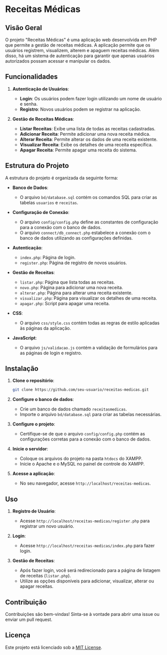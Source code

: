 # Receitas Médicas

## Visão Geral
O projeto "Receitas Médicas" é uma aplicação web desenvolvida em PHP que permite a gestão de receitas médicas. A aplicação permite que os usuários registrem, visualizem, alterem e apaguem receitas médicas. Além disso, há um sistema de autenticação para garantir que apenas usuários autorizados possam acessar e manipular os dados.

## Funcionalidades
1. **Autenticação de Usuários**:
   - **Login**: Os usuários podem fazer login utilizando um nome de usuário e senha.
   - **Registro**: Novos usuários podem se registrar na aplicação.

2. **Gestão de Receitas Médicas**:
   - **Listar Receitas**: Exibe uma lista de todas as receitas cadastradas.
   - **Adicionar Receita**: Permite adicionar uma nova receita médica.
   - **Alterar Receita**: Permite alterar os dados de uma receita existente.
   - **Visualizar Receita**: Exibe os detalhes de uma receita específica.
   - **Apagar Receita**: Permite apagar uma receita do sistema.

## Estrutura do Projeto
A estrutura do projeto é organizada da seguinte forma:

- **Banco de Dados**:
  - O arquivo `bd/database.sql` contém os comandos SQL para criar as tabelas `usuarios` e `receitas`.

- **Configuração de Conexão**:
  - O arquivo `config/config.php` define as constantes de configuração para a conexão com o banco de dados.
  - O arquivo `connect/db_connect.php` estabelece a conexão com o banco de dados utilizando as configurações definidas.

- **Autenticação**:
  - `index.php`: Página de login.
  - `register.php`: Página de registro de novos usuários.

- **Gestão de Receitas**:
  - `listar.php`: Página que lista todas as receitas.
  - `novo.php`: Página para adicionar uma nova receita.
  - `alterar.php`: Página para alterar uma receita existente.
  - `visualizar.php`: Página para visualizar os detalhes de uma receita.
  - `apagar.php`: Script para apagar uma receita.

- **CSS**:
  - O arquivo `css/style.css` contém todas as regras de estilo aplicadas às páginas da aplicação.

- **JavaScript**:
  - O arquivo `js/validacao.js` contém a validação de formulários para as páginas de login e registro.

## Instalação
1. **Clone o repositório**:
   ```bash
   git clone https://github.com/seu-usuario/receitas-medicas.git
   ```

2. **Configure o banco de dados**:
   - Crie um banco de dados chamado `receitasmedicas`.
   - Importe o arquivo `bd/database.sql` para criar as tabelas necessárias.

3. **Configure o projeto**:
   - Certifique-se de que o arquivo `config/config.php` contém as configurações corretas para a conexão com o banco de dados.

4. **Inicie o servidor**:
   - Coloque os arquivos do projeto na pasta `htdocs` do XAMPP.
   - Inicie o Apache e o MySQL no painel de controle do XAMPP.

5. **Acesse a aplicação**:
   - No seu navegador, acesse `http://localhost/receitas-medicas`.

## Uso
1. **Registro de Usuário**:
   - Acesse `http://localhost/receitas-medicas/register.php` para registrar um novo usuário.

2. **Login**:
   - Acesse `http://localhost/receitas-medicas/index.php` para fazer login.

3. **Gestão de Receitas**:
   - Após fazer login, você será redirecionado para a página de listagem de receitas (`listar.php`).
   - Utilize as opções disponíveis para adicionar, visualizar, alterar ou apagar receitas.

## Contribuição
Contribuições são bem-vindas! Sinta-se à vontade para abrir uma issue ou enviar um pull request.

## Licença
Este projeto está licenciado sob a [MIT License](LICENSE).
